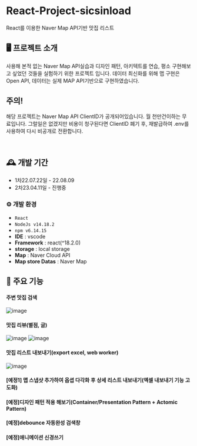 # React-Project-sicsinload
React를 이용한 Naver Map API기반 맛집 리스트


## 🖥️ 프로젝트 소개
사용해 본적 없는 Naver Map API실습과 디자인 패턴, 아키텍트를 연습, 평소 구현해보고 싶었던 것들을 실험하기 위한 프로젝트 입니다.
데이터 최신화를 위해 맵 구현은 Open API, 데이터는 실제 MAP API기반으로 구현하였습니다.

## 주의!
해당 프로젝트는 Naver Map API ClientID가 공개되어있습니다.
월 천만건이하는 무료입니다. 
그럴일은 없겠지만 비용이 청구된다면 ClientID 폐기 후, 재발급하여 .env를 사용하여 다시 비공개로 전환합니다.

<br>

## 🕰️ 개발 기간
* 1차22.07.22일 - 22.08.09
* 2차23.04.11일 - 진행중

### ⚙️ 개발 환경
- `React`
- `NodeJs v14.18.2`
- `npm v6.14.15`
- **IDE** : vscode
- **Framework** : react(^18.2.0)
- **storage** : local storage
- **Map** : Naver Cloud API
- **Map store Datas** : Naver Map

## 📌 주요 기능
#### 주변 맛집 검색
![image](https://user-images.githubusercontent.com/70255383/231934894-3e507128-e578-47f3-8036-28e161aa37f9.png)


#### 맛집 리뷰(별점, 글)
![image](https://user-images.githubusercontent.com/70255383/231935009-019d384c-5791-454c-914d-3694f284a284.png)
![image](https://user-images.githubusercontent.com/70255383/231935093-8dd164c8-4113-425d-9321-83ed1837792a.png)


#### 맛집 리스트 내보내기(export excel, web worker)
![image](https://user-images.githubusercontent.com/70255383/231934745-2bf9728f-6a37-4d5a-9628-7ccbbcd2bc33.png)

#### [예정1] 맵 스냅샷 추가하여 옵셥 다각화 후 상세 리스트 내보내기(엑셀 내보내기 기능 고도화)

#### [예정]디자인 패턴 적용 해보기(Container/Presentation Pattern + Actomic Pattern)

#### [예정]debounce 자동완성 검색창

#### [예정]애니메이션 신경쓰기
